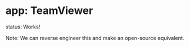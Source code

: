 # app: TeamViewer
status: Works!

Note: We can reverse engineer this and make an open-source equivalent.
